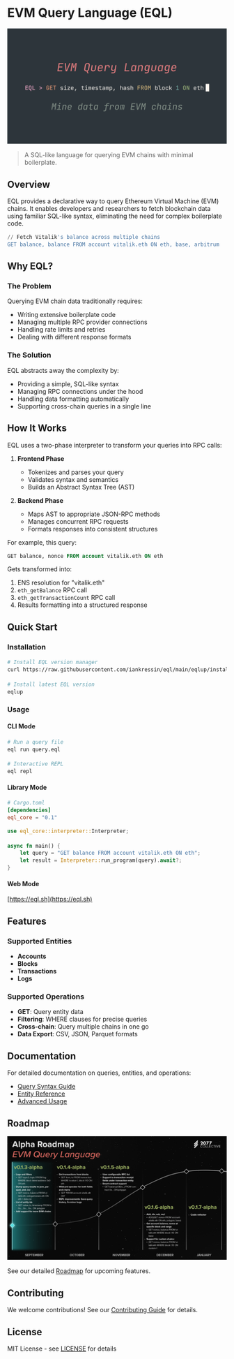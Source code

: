 # EVM Query Language (EQL)
![cover image](./preview.png)

> A SQL-like language for querying EVM chains with minimal boilerplate.

## Overview

EQL provides a declarative way to query Ethereum Virtual Machine (EVM) chains. It enables developers and researchers to fetch blockchain data using familiar SQL-like syntax, eliminating the need for complex boilerplate code.

```sql
// Fetch Vitalik's balance across multiple chains
GET balance, balance FROM account vitalik.eth ON eth, base, arbitrum
```

## Why EQL?

### The Problem

Querying EVM chain data traditionally requires:
- Writing extensive boilerplate code
- Managing multiple RPC provider connections
- Handling rate limits and retries
- Dealing with different response formats

### The Solution

EQL abstracts away the complexity by:
- Providing a simple, SQL-like syntax
- Managing RPC connections under the hood
- Handling data formatting automatically
- Supporting cross-chain queries in a single line

## How It Works

EQL uses a two-phase interpreter to transform your queries into RPC calls:

1. **Frontend Phase**
   - Tokenizes and parses your query
   - Validates syntax and semantics
   - Builds an Abstract Syntax Tree (AST)

2. **Backend Phase**
   - Maps AST to appropriate JSON-RPC methods
   - Manages concurrent RPC requests
   - Formats responses into consistent structures

For example, this query:
```sql
GET balance, nonce FROM account vitalik.eth ON eth
```

Gets transformed into:
1. ENS resolution for "vitalik.eth"
2. `eth_getBalance` RPC call
3. `eth_getTransactionCount` RPC call
4. Results formatting into a structured response

## Quick Start

### Installation

```bash
# Install EQL version manager
curl https://raw.githubusercontent.com/iankressin/eql/main/eqlup/install.sh | sh

# Install latest EQL version
eqlup
```

### Usage

#### CLI Mode
```bash
# Run a query file
eql run query.eql

# Interactive REPL
eql repl
```

#### Library Mode
```toml
# Cargo.toml
[dependencies]
eql_core = "0.1"
```

```rust
use eql_core::interpreter::Interpreter;

async fn main() {
    let query = "GET balance FROM account vitalik.eth ON eth";
    let result = Interpreter::run_program(query).await?;
}
```

#### Web Mode
[https://eql.sh](https://eql.sh)

## Features

### Supported Entities
- **Accounts**
- **Blocks**
- **Transactions**
- **Logs**

### Supported Operations
- **GET**: Query entity data
- **Filtering**: WHERE clauses for precise queries
- **Cross-chain**: Query multiple chains in one go
- **Data Export**: CSV, JSON, Parquet formats

## Documentation

For detailed documentation on queries, entities, and operations:
- [Query Syntax Guide](./docs/queries.md)
- [Entity Reference](./docs/entities.md)
- [Advanced Usage](./docs/advanced.md)

## Roadmap

![roadmap image](./roadmap.png)

See our detailed [Roadmap](./docs/roadmap.md) for upcoming features.

## Contributing

We welcome contributions! See our [Contributing Guide](./CONTRIBUTING.md) for details.

## License

MIT License - see [LICENSE](./LICENSE) for details

